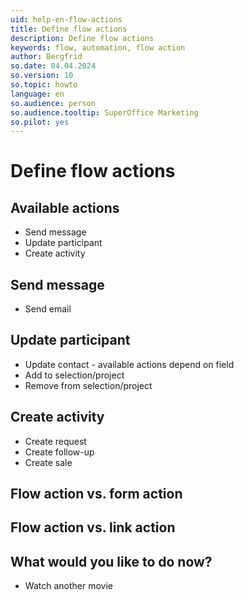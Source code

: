 ```yaml
---
uid: help-en-flow-actions
title: Define flow actions
description: Define flow actions
keywords: flow, automation, flow action
author: Bergfrid
so.date: 04.04.2024
so.version: 10
so.topic: howto
language: en
so.audience: person
so.audience.tooltip: SuperOffice Marketing
so.pilot: yes
---
```


# Define flow actions

## Available actions

* Send message
* Update participant
* Create activity

## Send message

* Send email

## Update participant

* Update contact - available actions depend on field
* Add to selection/project
* Remove from selection/project

## Create activity

* Create request
* Create follow-up
* Create sale

## Flow action vs. form action

## Flow action vs. link action

## What would you like to do now?

* Watch another movie

<!-- Referenced links -->

<!-- Referenced images -->
